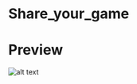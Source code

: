 # Share_your_game
# Preview
![alt text](https://github.com/MarishkaMalaeva/Share_your_game/blob/master/Тестовое%20задание%201.png)


